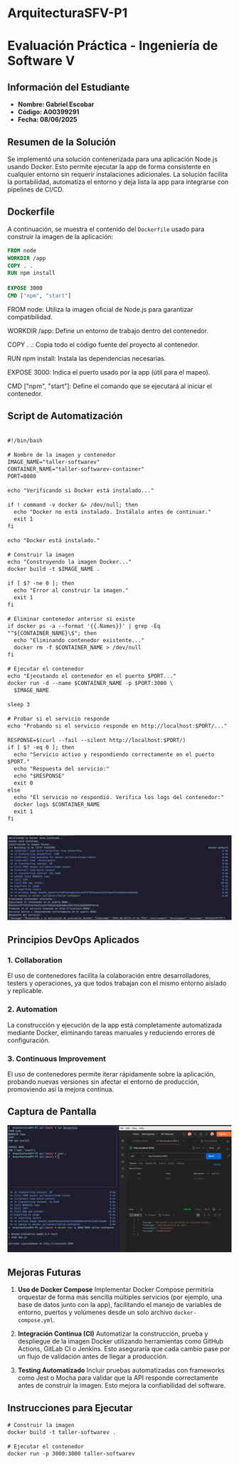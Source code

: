 # ArquitecturaSFV-P1

# Evaluación Práctica - Ingeniería de Software V

## Información del Estudiante
- **Nombre: Gabriel Escobar**
- **Código: A00399291**
- **Fecha: 08/06/2025**

## Resumen de la Solución

Se implementó una solución contenerizada para una aplicación Node.js usando Docker. Esto permite ejecutar la app de forma consistente en cualquier entorno sin requerir instalaciones adicionales. La solución facilita la portabilidad, automatiza el entorno y deja lista la app para integrarse con pipelines de CI/CD.

## Dockerfile

A continuación, se muestra el contenido del `Dockerfile` usado para construir la imagen de la aplicación:

```dockerfile
FROM node
WORKDIR /app
COPY . .
RUN npm install

EXPOSE 3000
CMD ["npm", "start"]
```

FROM node: Utiliza la imagen oficial de Node.js para garantizar compatibilidad.

WORKDIR /app: Define un entorno de trabajo dentro del contenedor.

COPY . .: Copia todo el código fuente del proyecto al contenedor.

RUN npm install: Instala las dependencias necesarias.

EXPOSE 3000: Indica el puerto usado por la app (útil para el mapeo).

CMD ["npm", "start"]: Define el comando que se ejecutará al iniciar el contenedor.

## Script de Automatización
```

#!/bin/bash

# Nombre de la imagen y contenedor
IMAGE_NAME="taller-softwarev"
CONTAINER_NAME="taller-softwarev-container"
PORT=8080

echo "Verificando si Docker está instalado..."

if ! command -v docker &> /dev/null; then
  echo "Docker no está instalado. Instálalo antes de continuar."
  exit 1
fi

echo "Docker está instalado."

# Construir la imagen
echo "Construyendo la imagen Docker..."
docker build -t $IMAGE_NAME .

if [ $? -ne 0 ]; then
  echo "Error al construir la imagen."
  exit 1
fi

# Eliminar contenedor anterior si existe
if docker ps -a --format '{{.Names}}' | grep -Eq "^${CONTAINER_NAME}\$"; then
  echo "Eliminando contenedor existente..."
  docker rm -f $CONTAINER_NAME > /dev/null
fi

# Ejecutar el contenedor
echo "Ejecutando el contenedor en el puerto $PORT..."
docker run -d --name $CONTAINER_NAME -p $PORT:3000 \
  $IMAGE_NAME

sleep 3

# Probar si el servicio responde
echo "Probando si el servicio responde en http://localhost:$PORT/..."

RESPONSE=$(curl --fail --silent http://localhost:$PORT/)
if [ $? -eq 0 ]; then
  echo "Servicio activo y respondiendo correctamente en el puerto $PORT."
  echo "Respuesta del servicio:"
  echo "$RESPONSE"
  exit 0
else
  echo "El servicio no respondió. Verifica los logs del contenedor:"
  docker logs $CONTAINER_NAME
  exit 1
fi


```

![alt text](image-1.png)
## Principios DevOps Aplicados
###  1. Collaboration
El uso de contenedores facilita la colaboración entre desarrolladores, testers y operaciones, ya que todos trabajan con el mismo entorno aislado y replicable.

###  2. Automation
La construcción y ejecución de la app está completamente automatizada mediante Docker, eliminando tareas manuales y reduciendo errores de configuración.

###  3. Continuous Improvement
El uso de contenedores permite iterar rápidamente sobre la aplicación, probando nuevas versiones sin afectar el entorno de producción, promoviendo así la mejora continua.
## Captura de Pantalla
![alt text](image.png)

## Mejoras Futuras
1. **Uso de Docker Compose**
   Implementar Docker Compose permitiría orquestar de forma más sencilla múltiples servicios (por ejemplo, una base de datos junto con la app), facilitando el manejo de variables de entorno, puertos y volúmenes desde un solo archivo `docker-compose.yml`.

2. **Integración Continua (CI)**
   Automatizar la construcción, prueba y despliegue de la imagen Docker utilizando herramientas como GitHub Actions, GitLab CI o Jenkins. Esto aseguraría que cada cambio pase por un flujo de validación antes de llegar a producción.

3. **Testing Automatizado**
   Incluir pruebas automatizadas con frameworks como Jest o Mocha para validar que la API responde correctamente antes de construir la imagen. Esto mejora la confiabilidad del software.

## Instrucciones para Ejecutar
```
# Construir la imagen
docker build -t taller-softwarev .

# Ejecutar el contenedor
docker run -p 3000:3000 taller-softwarev

```
